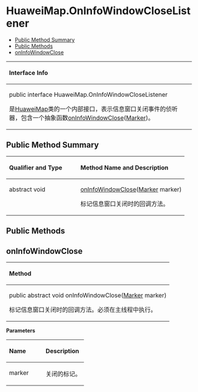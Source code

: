 # HuaweiMap.OnInfoWindowCloseListener<a name="ZH-CN_TOPIC_0000001099501114"></a>

-   [Public Method Summary](#section229661142817)
-   [Public Methods](#section2191944204019)
-   [onInfoWindowClose](#section1065513577408)


<a name="table3844mcpsimp"></a>
<table><thead align="left"><tr id="row3848mcpsimp"><th class="cellrowborder" valign="top" width="100%" id="mcps1.1.2.1.1"><p id="p3850mcpsimp"><a name="p3850mcpsimp"></a><a name="p3850mcpsimp"></a>Interface Info</p>
</th>
</tr>
</thead>
<tbody><tr id="row3851mcpsimp"><td class="cellrowborder" valign="top" width="100%" headers="mcps1.1.2.1.1 "><p id="p0269001248"><a name="p0269001248"></a><a name="p0269001248"></a>public interface HuaweiMap.OnInfoWindowCloseListener</p>
<p id="p3853mcpsimp"><a name="p3853mcpsimp"></a><a name="p3853mcpsimp"></a>是<a href="huaweimap.md">HuaweiMap</a>类的一个内部接口，表示信息窗口关闭事件的侦听器，包含一个抽象函数<a href="#section1065513577408">onInfoWindowClose</a>(<a href="marker.md">Marker</a>)。</p>
</td>
</tr>
</tbody>
</table>

## Public Method Summary<a name="section229661142817"></a>

<a name="table3859mcpsimp"></a>
<table><thead align="left"><tr id="row3864mcpsimp"><th class="cellrowborder" valign="top" width="40%" id="mcps1.1.3.1.1"><p id="p081120285386"><a name="p081120285386"></a><a name="p081120285386"></a>Qualifier and Type</p>
</th>
<th class="cellrowborder" valign="top" width="60%" id="mcps1.1.3.1.2"><p id="p681112883813"><a name="p681112883813"></a><a name="p681112883813"></a>Method Name and Description</p>
</th>
</tr>
</thead>
<tbody><tr id="row3869mcpsimp"><td class="cellrowborder" valign="top" width="40%" headers="mcps1.1.3.1.1 "><p id="p3871mcpsimp"><a name="p3871mcpsimp"></a><a name="p3871mcpsimp"></a>abstract void</p>
</td>
<td class="cellrowborder" valign="top" width="60%" headers="mcps1.1.3.1.2 "><p id="p3873mcpsimp"><a name="p3873mcpsimp"></a><a name="p3873mcpsimp"></a><a href="#section1065513577408">onInfoWindowClose</a>(<a href="marker.md">Marker</a> marker)</p>
<p id="p1524213817215"><a name="p1524213817215"></a><a name="p1524213817215"></a>标记信息窗口关闭时的回调方法。</p>
</td>
</tr>
</tbody>
</table>

## Public Methods<a name="section2191944204019"></a>

## onInfoWindowClose<a name="section1065513577408"></a>

<a name="table3876mcpsimp"></a>
<table><thead align="left"><tr id="row3880mcpsimp"><th class="cellrowborder" valign="top" width="100%" id="mcps1.1.2.1.1"><p id="p3882mcpsimp"><a name="p3882mcpsimp"></a><a name="p3882mcpsimp"></a>Method</p>
</th>
</tr>
</thead>
<tbody><tr id="row3883mcpsimp"><td class="cellrowborder" valign="top" width="100%" headers="mcps1.1.2.1.1 "><p id="p3885mcpsimp"><a name="p3885mcpsimp"></a><a name="p3885mcpsimp"></a>public abstract void onInfoWindowClose(<a href="marker.md">Marker</a> marker)</p>
<p id="p3888mcpsimp"><a name="p3888mcpsimp"></a><a name="p3888mcpsimp"></a>标记信息窗口关闭时的回调方法。必须在主线程中执行。</p>
</td>
</tr>
</tbody>
</table>

**Parameters**

<a name="table3891mcpsimp"></a>
<table><thead align="left"><tr id="row3896mcpsimp"><th class="cellrowborder" valign="top" width="47%" id="mcps1.1.3.1.1"><p id="p3898mcpsimp"><a name="p3898mcpsimp"></a><a name="p3898mcpsimp"></a>Name</p>
</th>
<th class="cellrowborder" valign="top" width="53%" id="mcps1.1.3.1.2"><p id="p3900mcpsimp"><a name="p3900mcpsimp"></a><a name="p3900mcpsimp"></a>Description</p>
</th>
</tr>
</thead>
<tbody><tr id="row3901mcpsimp"><td class="cellrowborder" valign="top" width="47%" headers="mcps1.1.3.1.1 "><p id="p3903mcpsimp"><a name="p3903mcpsimp"></a><a name="p3903mcpsimp"></a>marker</p>
</td>
<td class="cellrowborder" valign="top" width="53%" headers="mcps1.1.3.1.2 "><p id="p3905mcpsimp"><a name="p3905mcpsimp"></a><a name="p3905mcpsimp"></a>关闭的标记。</p>
</td>
</tr>
</tbody>
</table>

